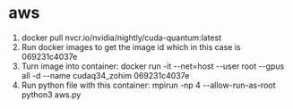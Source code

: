# aws

1. docker pull nvcr.io/nvidia/nightly/cuda-quantum:latest
2. Run docker images to get the image id which in this case is 069231c4037e
3. Turn image into container: docker run -it --net=host --user root --gpus all -d --name cudaq34_zohim 069231c4037e
4. Run python file with this container: mpirun -np 4 --allow-run-as-root python3 aws.py
